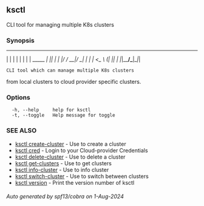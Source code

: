 ## ksctl

CLI tool for managing multiple K8s clusters

### Synopsis


  _             _   _ 
 | |           | | | |
 | | _____  ___| |_| |
 | |/ / __|/ __| __| |
 |   <\__ \ (__| |_| |
 |_|\_\___/\___|\__|_|

	CLI tool which can manage multiple K8s clusters
from local clusters to cloud provider specific clusters.

### Options

```
  -h, --help     help for ksctl
  -t, --toggle   Help message for toggle
```

### SEE ALSO

* [ksctl create-cluster](ksctl_create-cluster.md)	 - Use to create a cluster
* [ksctl cred](ksctl_cred.md)	 - Login to your Cloud-provider Credentials
* [ksctl delete-cluster](ksctl_delete-cluster.md)	 - Use to delete a cluster
* [ksctl get-clusters](ksctl_get-clusters.md)	 - Use to get clusters
* [ksctl info-cluster](ksctl_info-cluster.md)	 - Use to info cluster
* [ksctl switch-cluster](ksctl_switch-cluster.md)	 - Use to switch between clusters
* [ksctl version](ksctl_version.md)	 - Print the version number of ksctl

###### Auto generated by spf13/cobra on 1-Aug-2024
